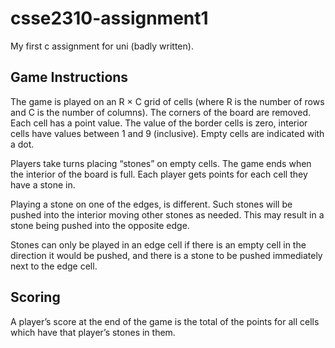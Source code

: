 # csse2310-assignment1
My first c assignment for uni (badly written).

## Game Instructions
The game is played on an R × C grid of cells (where R is the number of rows and C is the number of columns). The corners of the board are removed. Each cell has a point value. The value of the border cells is zero, interior cells have values between 1 and 9 (inclusive). Empty cells are indicated with a dot.

Players take turns placing “stones” on empty cells. The game ends when the interior of the board is full. Each player gets points for each cell they have a stone in.

Playing a stone on one of the edges, is different. Such stones will be pushed into the interior moving other stones as needed. This may result in a stone being pushed into the opposite edge.

Stones can only be played in an edge cell if there is an empty cell in the direction it would be pushed, and there is a stone to be pushed immediately next to the edge cell.

## Scoring
A player’s score at the end of the game is the total of the points for all cells which have that player’s stones in them.
